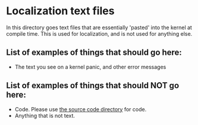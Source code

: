 # Localization text files
In this directory goes text files that are essentially 'pasted' into the kernel at compile time. This is used for localization, and is not used for anything else.

## List of examples of things that should go here:
- The text you see on a kernel panic, and other error messages

## List of examples of things that should NOT go here:
- Code. Please use [the source code directory](../src/README.md) for code.
- Anything that is not text.